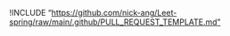 <!-- Include the shared pull request template -->
!INCLUDE “https://github.com/nick-ang/Leet-spring/raw/main/.github/PULL_REQUEST_TEMPLATE.md”

